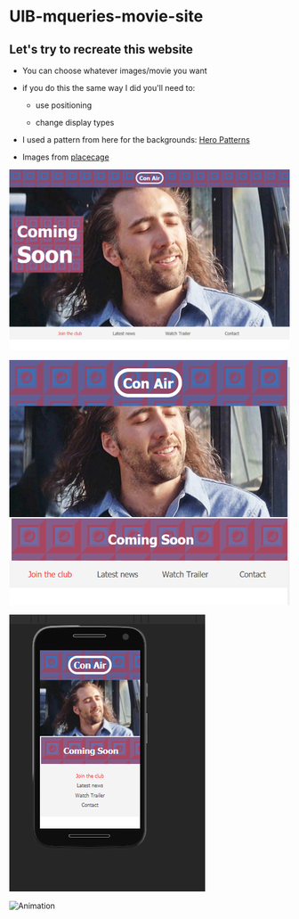 # UIB-mqueries-movie-site

## Let's try to recreate this website

- You can choose whatever images/movie you want

- if you do this the same way I did you'll need to:

  - use positioning

  - change display types

- I used a pattern from here for the backgrounds: [Hero Patterns](https://www.heropatterns.com/)

- Images from [placecage](https://www.placecage.com/)

![Desktop](./design/desktop.PNG)

![Tablet](./design/tablet.PNG)

![Mobile](./design/mobile.PNG)

![Animation](./design/Animation.gif)
